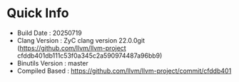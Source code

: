 # Quick Info
* Build Date : 20250719
* Clang Version : ZyC clang version 22.0.0git (https://github.com/llvm/llvm-project cfddb401db111c53f0a345c2a590974487a96bb9)
* Binutils Version : master
* Compiled Based : https://github.com/llvm/llvm-project/commit/cfddb401

